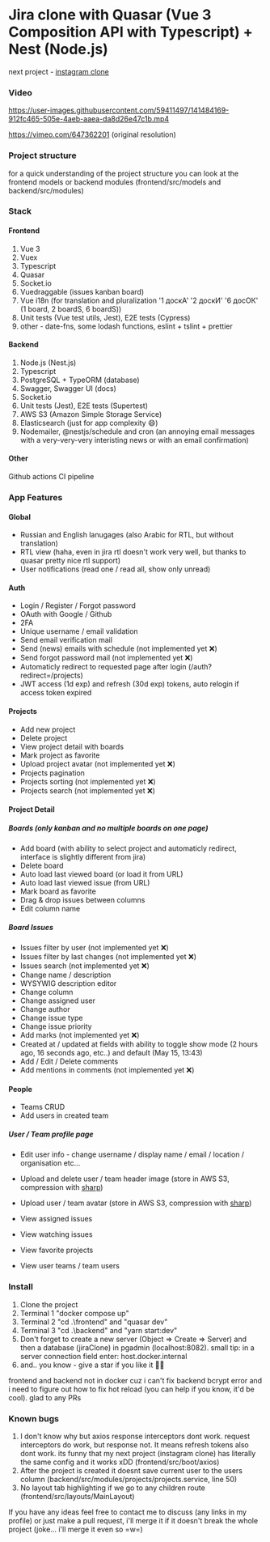 # Jira clone with Quasar (Vue 3 Composition API with Typescript) + Nest (Node.js)  
next project - [instagram clone](https://github.com/Selithrarion/quasar-nest_instagram-clone)

### Video  
https://user-images.githubusercontent.com/59411497/141484169-912fc465-505e-4aeb-aaea-da8d26e47c1b.mp4
  
https://vimeo.com/647362201 (original resolution) 

### Project structure
for a quick understanding of the project structure you can look at the frontend models or backend modules (frontend/src/models and backend/src/modules)

### Stack
#### Frontend

1. Vue 3
2. Vuex
3. Typescript
4. Quasar
5. Socket.io
6. Vuedraggable (issues kanban board)
7. Vue i18n (for translation and pluralization '1 доскА' '2 доскИ' '6 досОК' (1 board, 2 boardS, 6 boardS))
8. Unit tests (Vue test utils, Jest), E2E tests (Cypress)
9. other - date-fns, some lodash functions, eslint + tslint + prettier

#### Backend

1. Node.js (Nest.js)
2. Typescript
3. PostgreSQL + TypeORM (database)
4. Swagger, Swagger UI (docs)
5. Socket.io
6. Unit tests (Jest), E2E tests (Supertest)
7. AWS S3 (Amazon Simple Storage Service)
8. Elasticsearch (just for app complexity 😄) 
9. Nodemailer, @nestjs/schedule and cron (an annoying email messages with a very-very-very interisting news or with an email confirmation)

#### Other

Github actions CI pipeline

### App Features

#### Global
- Russian and English lanugages (also Arabic for RTL, but without translation)
- RTL view (haha, even in jira rtl doesn't work very well, but thanks to quasar pretty nice rtl support)
- User notifications (read one / read all, show only unread)

#### Auth

- Login / Register / Forgot password 
- OAuth with Google / Github
- 2FA
- Unique username / email validation  
- Send email verification mail 
- Send (news) emails with schedule (not implemented yet ❌)
- Send forgot password mail (not implemented yet ❌)  
- Automaticly redirect to requested page after login (/auth?redirect=/projects)  
- JWT access (1d exp) and refresh (30d exp) tokens, auto relogin if access token expired  

#### Projects

- Add new project  
- Delete project  
- View project detail with boards  
- Mark project as favorite  
- Upload project avatar (not implemented yet ❌)  
- Projects pagination  
- Projects sorting (not implemented yet ❌)  
- Projects search (not implemented yet ❌) 
  
#### Project Detail
##### Boards (only kanban and no multiple boards on one page)

- Add board (with ability to select project and automaticly redirect, interface is slightly different from jira)
- Delete board  
- Auto load last viewed board (or load it from URL)  
- Auto load last viewed issue (from URL)  
- Mark board as favorite  
- Drag & drop issues between columns
- Edit column name

##### Board Issues

- Issues filter by user (not implemented yet ❌)  
- Issues filter by last changes (not implemented yet ❌)  
- Issues search (not implemented yet ❌)  
- Change name / description
- WYSYWIG description editor
- Change column
- Change assigned user
- Change author
- Change issue type
- Change issue priority
- Add marks (not implemented yet ❌) 
- Created at / updated at fields with ability to toggle show mode (2 hours ago, 16 seconds ago, etc..) and default (May 15, 13:43)
- Add / Edit / Delete comments
- Add mentions in comments (not implemented yet ❌) 

#### People
- Teams CRUD
- Add users in created team

##### User / Team profile page
- Edit user info - change username / display name / email / location / organisation etc...

- Upload and delete user / team header image (store in AWS S3, compression with [sharp](https://github.com/lovell/sharp))
- Upload user / team avatar (store in AWS S3, compression with [sharp](https://github.com/lovell/sharp))

- View assigned issues
- View watching issues
- View favorite projects
- View user teams / team users  

### Install  
1. Clone the project  
2. Terminal 1 "docker compose up"  
3. Terminal 2 "cd .\frontend\" and "quasar dev"  
4. Terminal 3 "cd .\backend\" and "yarn start:dev"
5. Don't forget to create a new server (Object => Create => Server) and then a database (jiraClone) in pgadmin (localhost:8082). small tip: in a server connection field enter: host.docker.internal
6. and.. you know - give a star if you like it 🤩😊
   
frontend and backend not in docker cuz i can't fix backend bcrypt error and i need to figure out how to fix hot reload (you can help if you know, it'd be cool). glad to any PRs

### Known bugs
1. I don't know why but axios response interceptors dont work. request interceptors do work, but response not. It means refresh tokens also dont work. its funny that my next project (instagram clone) has literally the same config and it works xDD (frontend/src/boot/axios)
2. After the project is created it doesnt save current user to the users column (backend/src/modules/projects/projects.service, line 50)
3. No layout tab highlighting if we go to any children route (frontend/src/layouts/MainLayout)  
  
If you have any ideas feel free to contact me to discuss (any links in my profile) or just make a pull request, i'll merge it if it doesn't break the whole project (joke... i'll merge it even so =w=)


